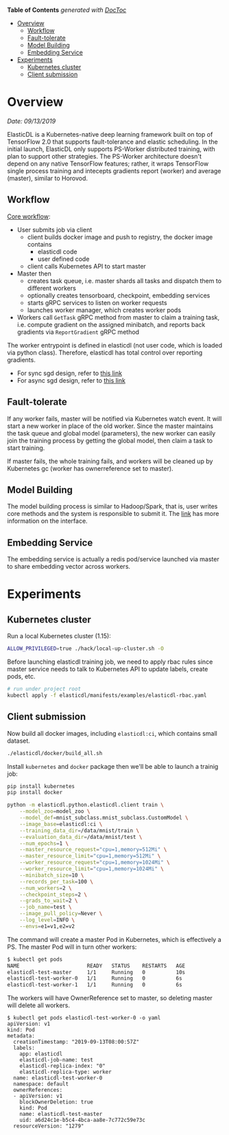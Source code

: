 <!-- START doctoc generated TOC please keep comment here to allow auto update -->
<!-- DON'T EDIT THIS SECTION, INSTEAD RE-RUN doctoc TO UPDATE -->
**Table of Contents**  *generated with [DocToc](https://github.com/thlorenz/doctoc)*

- [Overview](#overview)
  - [Workflow](#workflow)
  - [Fault-tolerate](#fault-tolerate)
  - [Model Building](#model-building)
  - [Embedding Service](#embedding-service)
- [Experiments](#experiments)
  - [Kubernetes cluster](#kubernetes-cluster)
  - [Client submission](#client-submission)

<!-- END doctoc generated TOC please keep comment here to allow auto update -->

# Overview

*Date: 09/13/2019*

ElasticDL is a Kubernetes-native deep learning framework built on top of TensorFlow 2.0 that
supports fault-tolerance and elastic scheduling. In the initial launch, ElasticDL only supports
PS-Worker distributed training, with plan to support other strategies. The PS-Worker architecture
doesn't depend on any native TensorFlow features; rather, it wraps TensorFlow single process
training and intecepts gradients report (worker) and average (master), similar to Horovod.

## Workflow

[Core workflow](https://github.com/sql-machine-learning/elasticdl/blob/7f4b3f9031ced2bb9656244ce394b95624ccb214/doc/design_diagram.pdf):
- User submits job via client
  - client builds docker image and push to registry, the docker image contains
    - elasticdl code
    - user defined code
  - client calls Kubernetes API to start master
- Master then
  - creates task queue, i.e. master shards all tasks and dispatch them to different workers
  - optionally creates tensorboard, checkpoint, embedding services
  - starts gRPC services to listen on worker requests
  - launches worker manager, which creates worker pods
- Workers call `GetTask` gRPC method from master to claim a training task, i.e. compute gradient on
  the assigned minibatch, and reports back gradients via `ReportGradient` gRPC method

The worker entrypoint is defined in elasticdl (not user code, which is loaded via python class).
Therefore, elasticdl has total control over reporting gradients.
- For sync sgd design, refer to [this link](https://github.com/sql-machine-learning/elasticdl/blob/7a849374ff7e650f0e89230f5cafdf3a174ce901/doc/elastic_sync_sgd.md)
- For async sgd design, refer to [this link](https://github.com/sql-machine-learning/elasticdl/blob/7a849374ff7e650f0e89230f5cafdf3a174ce901/doc/async_sgd_design.md)

## Fault-tolerate

If any worker fails, master will be notified via Kubernetes watch event. It will start a new worker
in place of the old worker. Since the master maintains the task queue and global model (parameters),
the new worker can easily join the training process by getting the global model, then claim a task
to start training.

If master fails, the whole training fails, and workers will be cleaned up by Kubernetes gc (worker
has ownerreference set to master).

## Model Building

The model building process is similar to Hadoop/Spark, that is, user writes core methods and the
system is responsible to submit it. The [link](https://github.com/sql-machine-learning/elasticdl/blob/7f4b3f9031ced2bb9656244ce394b95624ccb214/doc/model_building.md)
has more information on the interface.

## Embedding Service

The embedding service is actually a redis pod/service launched via master to share embedding vector
across workers.

# Experiments

## Kubernetes cluster

Run a local Kubernetes cluster (1.15):

```bash
ALLOW_PRIVILEGED=true ./hack/local-up-cluster.sh -O
```

Before launching elasticdl training job, we need to apply rbac rules since master service needs to
talk to Kubernetes API to update labels, create pods, etc.

```bash
# run under project root
kubectl apply -f elasticdl/manifests/examples/elasticdl-rbac.yaml
```

## Client submission

Now build all docker images, including `elasticdl:ci`, which contains small dataset.

```bash
./elasticdl/docker/build_all.sh
```

Install `kubernetes` and `docker` package then we'll be able to launch a trainig job:

```bash
pip install kubernetes
pip install docker

python -m elasticdl.python.elasticdl.client train \
    --model_zoo=model_zoo \
    --model_def=mnist_subclass.mnist_subclass.CustomModel \
    --image_base=elasticdl:ci \
    --training_data_dir=/data/mnist/train \
    --evaluation_data_dir=/data/mnist/test \
    --num_epochs=1 \
    --master_resource_request="cpu=1,memory=512Mi" \
    --master_resource_limit="cpu=1,memory=512Mi" \
    --worker_resource_request="cpu=1,memory=1024Mi" \
    --worker_resource_limit="cpu=1,memory=1024Mi" \
    --minibatch_size=10 \
    --records_per_task=100 \
    --num_workers=2 \
    --checkpoint_steps=2 \
    --grads_to_wait=2 \
    --job_name=test \
    --image_pull_policy=Never \
    --log_level=INFO \
    --envs=e1=v1,e2=v2
```

The command will create a master Pod in Kubernetes, which is effectively a PS. The master Pod will
in turn other workers:

```bash
$ kubectl get pods
NAME                      READY   STATUS    RESTARTS   AGE
elasticdl-test-master     1/1     Running   0          10s
elasticdl-test-worker-0   1/1     Running   0          6s
elasticdl-test-worker-1   1/1     Running   0          6s
```

The workers will have OwnerReference set to master, so deleting master will delete all workers.

```
$ kubectl get pods elasticdl-test-worker-0 -o yaml
apiVersion: v1
kind: Pod
metadata:
  creationTimestamp: "2019-09-13T08:00:57Z"
  labels:
    app: elasticdl
    elasticdl-job-name: test
    elasticdl-replica-index: "0"
    elasticdl-replica-type: worker
  name: elasticdl-test-worker-0
  namespace: default
  ownerReferences:
  - apiVersion: v1
    blockOwnerDeletion: true
    kind: Pod
    name: elasticdl-test-master
    uid: a6d24c1e-b5c4-4bca-aa8e-7c772c59e73c
  resourceVersion: "1279"
```
